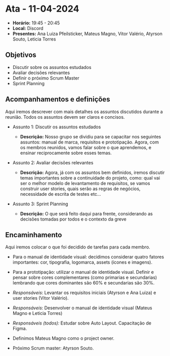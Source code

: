 # Ata - 11-04-2024

- **Horário:** 19:45 - 20:45 
- **Local:** Discord
- **Presentes:** Ana Luiza Pfeilsticker, Mateus Magno, Vitor Valério, Atyrson Souto, Leticia Torres



## Objetivos

- Discutir sobre os assuntos estudados
- Avaliar decisões relevantes
- Definir o próximo Scrum Master
- Sprint Planning




## Acompanhamentos e definições
Aqui iremos descrever com mais detalhes os assuntos discutidos durante a reunião. Todos os assuntos devem ser claros e concisos.


- Assunto 1: Discutir os assuntos estudados
    - **Descrição:** Nosso grupo se dividiu para se capacitar nos seguintes assuntos: manual de marca, requisitos e prototipação. Agora, com os membros reunidos, vamos falar sobre o que aprendemos, e ensinar reciprocamente sobre esses temas. 



- Assunto 2: Avaliar decisões relevantes
    - **Descrição:** Agora, já com os assuntos bem definidos, iremos discutir temas importantes sobre a continuidade do projeto, como: qual vai ser o melhor modelo de levantamento de requisitos, se vamos construir user stories, quais serão as regras de negócios, necessidade de escrita de testes etc…


- Assunto 3: Sprint Planning
    - **Descrição:** O que será feito daqui para frente, considerando as decisões tomadas por todos e o contexto da greve



## Encaminhamento

Aqui iremos colocar o que foi decidido de tarefas para cada membro.

- Para o manual de identidade visual: decidimos considerar quatro fatores importantes: cor, tipografia, logomarca, assets (ícones e imagens).
- Para a prototipação: utilizar o manual de identidade visual. Definir e pensar sobre cores complementares (como primarias e secundarias) lembrando que cores dominantes são 60% e secundarias são 30%. 

- *Responsáveis*: Levantar os requisitos iniciais (Atyrson e Ana Luiza) e user stories (Vitor Valério).
- *Responsáveis*: Desenvolver o manual de identidade visual (Mateus Magno e Leticia Torres)
- *Responsáveis (todos):* Estudar sobre Auto Layout. Capacitação de Figma.


- Definimos Mateus Magno como o project owner. 
- Próximo Scrum master: Atyrson Souto. 
